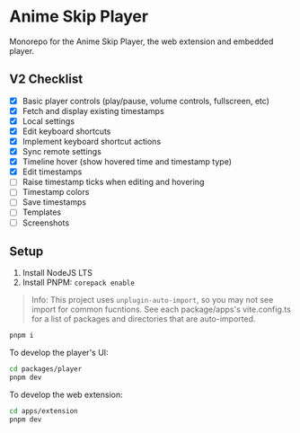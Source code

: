 # Anime Skip Player

Monorepo for the Anime Skip Player, the web extension and embedded player.

## V2 Checklist

- [x] Basic player controls (play/pause, volume controls, fullscreen, etc)
- [x] Fetch and display existing timestamps
- [x] Local settings
- [x] Edit keyboard shortcuts
- [x] Implement keyboard shortcut actions
- [x] Sync remote settings
- [x] Timeline hover (show hovered time and timestamp type)
- [x] Edit timestamps
- [ ] Raise timestamp ticks when editing and hovering
- [ ] Timestamp colors
- [ ] Save timestamps
- [ ] Templates
- [ ] Screenshots

## Setup

1. Install NodeJS LTS
2. Install PNPM: `corepack enable`

> Info: This project uses `unplugin-auto-import`, so you may not see import for common fucntions. See each package/apps's vite.config.ts for a list of packages and directories that are auto-imported.

```sh
pnpm i
```

To develop the player's UI:

```sh
cd packages/player
pnpm dev
```

To develop the web extension:

```sh
cd apps/extension
pnpm dev
```
